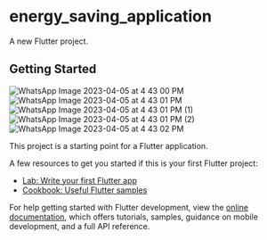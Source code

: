 # energy_saving_application

A new Flutter project.

## Getting Started

![WhatsApp Image 2023-04-05 at 4 43 00 PM](https://user-images.githubusercontent.com/62579834/230070664-ab9840dc-6bca-4962-b7a5-2590e4aaef32.jpeg)
![WhatsApp Image 2023-04-05 at 4 43 01 PM](https://user-images.githubusercontent.com/62579834/230070666-153fa991-c059-4ff9-a5fe-a41aeb7379de.jpeg)
![WhatsApp Image 2023-04-05 at 4 43 01 PM (1)](https://user-images.githubusercontent.com/62579834/230070671-4839df09-e6b2-4ff0-b90d-8573298def71.jpeg)
![WhatsApp Image 2023-04-05 at 4 43 01 PM (2)](https://user-images.githubusercontent.com/62579834/230070674-5ae2e90d-48dd-477e-b594-8fb234412dc0.jpeg)
![WhatsApp Image 2023-04-05 at 4 43 02 PM](https://user-images.githubusercontent.com/62579834/230070675-69902c77-2dc3-4c05-a185-174b55f39b6b.jpeg)


This project is a starting point for a Flutter application.

A few resources to get you started if this is your first Flutter project:

- [Lab: Write your first Flutter app](https://docs.flutter.dev/get-started/codelab)
- [Cookbook: Useful Flutter samples](https://docs.flutter.dev/cookbook)

For help getting started with Flutter development, view the
[online documentation](https://docs.flutter.dev/), which offers tutorials,
samples, guidance on mobile development, and a full API reference.
